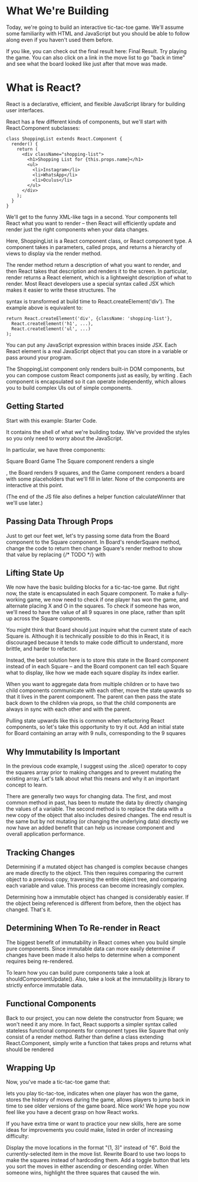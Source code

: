 # What We're Building
Today, we're going to build an interactive tic-tac-toe game. We'll assume some familiarity with HTML and JavaScript but you should be able to follow along even if you haven't used them before.

If you like, you can check out the final result here: Final Result. Try playing the game. You can also click on a link in the move list to go "back in time" and see what the board looked like just after that move was made.

# What is React?
React is a declarative, efficient, and flexible JavaScript library for building user interfaces.

React has a few different kinds of components, but we'll start with React.Component subclasses:

```
class ShoppingList extends React.Component {
  render() {
    return (
      <div className="shopping-list">
        <h1>Shopping List for {this.props.name}</h1>
        <ul>
          <li>Instagram</li>
          <li>WhatsApp</li>
          <li>Oculus</li>
        </ul>
      </div>
    );
  }
}
```
We'll get to the funny XML-like tags in a second. Your components tell React what you want to render – then React will efficiently update and render just the right components when your data changes.

Here, ShoppingList is a React component class, or React component type. A component takes in parameters, called props, and returns a hierarchy of views to display via the render method.

The render method return a description of what you want to render, and then React takes that description and renders it to the screen. In particular, render returns a React element, which is a lightweight description of what to render. Most React developers use a special syntax called JSX which makes it easier to write these structures. The <div /> syntax is transformed at build time to React.createElement('div'). The example above is equivalent to:
```
return React.createElement('div', {className: 'shopping-list'},
  React.createElement('h1', ...),
  React.createElement('ul', ...)
);
```
You can put any JavaScript expression within braces inside JSX. Each React element is a real JavaScript object that you can store in a variable or pass around your program.

The ShoppingList component only renders built-in DOM components, but you can compose custom React components just as easily, by writing <ShoppingList />. Each component is encapsulated so it can operate independently, which allows you to build complex UIs out of simple components.

## Getting Started
Start with this example: Starter Code.

It contains the shell of what we're building today. We've provided the styles so you only need to worry about the JavaScript.

In particular, we have three components:

Square
Board
Game
The Square component renders a single <div>, the Board renders 9 squares, and the Game component renders a board with some placeholders that we'll fill in later. None of the components are interactive at this point.

(The end of the JS file also defines a helper function calculateWinner that we'll use later.)

## Passing Data Through Props
Just to get our feet wet, let's try passing some data from the Board component to the Square component. In Board's renderSquare method, change the code to return <Square value={i} /> then change Square's render method to show that value by replacing {/* TODO */} with
  
## Lifting State Up
We now have the basic building blocks for a tic-tac-toe game. But right now, the state is encapsulated in each Square component. To make a fully-working game, we now need to check if one player has won the game, and alternate placing X and O in the squares. To check if someone has won, we'll need to have the value of all 9 squares in one place, rather than split up across the Square components.

You might think that Board should just inquire what the current state of each Square is. Although it is technically possible to do this in React, it is discouraged because it tends to make code difficult to understand, more brittle, and harder to refactor.

Instead, the best solution here is to store this state in the Board component instead of in each Square – and the Board component can tell each Square what to display, like how we made each square display its index earlier.

When you want to aggregate data from multiple children or to have two child components communicate with each other, move the state upwards so that it lives in the parent component. The parent can then pass the state back down to the children via props, so that the child components are always in sync with each other and with the parent.

Pulling state upwards like this is common when refactoring React components, so let's take this opportunity to try it out. Add an initial state for
  Board containing an array with 9 nulls, corresponding to the 9 squares
  
## Why Immutability Is Important
In the previous code example, I suggest using the .slice() operator to copy the squares array prior to making changges and to prevent mutating the existing array. Let's talk about what this means and why it an important concept to learn.

There are generally two ways for changing data. The first, and most common method in past, has been to mutate the data by directly 
  changing the values of a variable. The second method is to replace the data with a new copy of the object that also includes desired changes.
  The end result is the same but by not mutating (or changing the underlying data) directly we now have an added benefit that can help us increase component and overall application performance.

## Tracking Changes
Determining if a mutated object has changed is complex because changes are made directly to the object. This then requires comparing the current object to a previous copy, traversing the entire object tree, and comparing each variable and value. This process can become increasingly complex.

Determining how a immutable object has changed is considerably easier. If the object being referenced is different from before, then the object has changed. That's it.

## Determining When To Re-render in React
The biggest benefit of immutability in React comes when you build simple pure components. Since immutable data can more easily determine if changes have been made it also helps to determine when a component requires being re-rendered.

To learn how you can build pure components take a look at shouldComponentUpdate(). Also, take a look at the immutability.js library to strictly enforce immutable data.

## Functional Components
Back to our project, you can now delete the constructor from Square; we won't need it any more. In fact, React supports a simpler syntax called stateless functional
  components for component types like Square that only consist of a render method. Rather than define a class extending React.Component, simply write a function that takes
  props and returns what should be rendered
  
## Wrapping Up
Now, you've made a tic-tac-toe game that:

lets you play tic-tac-toe,
indicates when one player has won the game,
stores the history of moves during the game,
allows players to jump back in time to see older versions of the game board.
Nice work! We hope you now feel like you have a decent grasp on how React works.

If you have extra time or want to practice your new skills, here are some ideas for improvements you could make, listed in order of increasing difficulty:

Display the move locations in the format "(1, 3)" instead of "6".
Bold the currently-selected item in the move list.
Rewrite Board to use two loops to make the squares instead of hardcoding them.
Add a toggle button that lets you sort the moves in either ascending or descending order.
When someone wins, highlight the three squares that caused the win.

  
  

